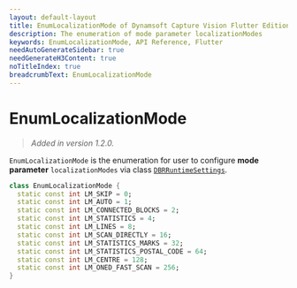```yaml
---
layout: default-layout
title: EnumLocalizationMode of Dynamsoft Capture Vision Flutter Edition
description: The enumeration of mode parameter localizationModes
keywords: EnumLocalizationMode, API Reference, Flutter
needAutoGenerateSidebar: true
needGenerateH3Content: true
noTitleIndex: true
breadcrumbText: EnumLocalizationMode
---
```


# EnumLocalizationMode

> *Added in version 1.2.0.*

`EnumLocalizationMode` is the enumeration for user to configure **mode parameter** `localizationModes` via class [`DBRRuntimeSettings`](class-dbr-runtime-settings.md).

```dart
class EnumLocalizationMode {
  static const int LM_SKIP = 0;
  static const int LM_AUTO = 1;
  static const int LM_CONNECTED_BLOCKS = 2;
  static const int LM_STATISTICS = 4;
  static const int LM_LINES = 8;
  static const int LM_SCAN_DIRECTLY = 16;
  static const int LM_STATISTICS_MARKS = 32;
  static const int LM_STATISTICS_POSTAL_CODE = 64;
  static const int LM_CENTRE = 128;
  static const int LM_ONED_FAST_SCAN = 256;
}
```
